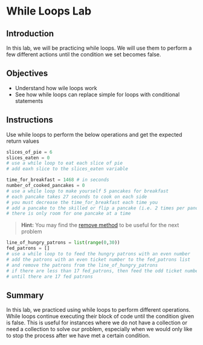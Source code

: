 
# While Loops Lab

## Introduction
In this lab, we will be practicing while loops. We will use them to perform a few different actions until the condition we set becomes false. 

## Objectives
* Understand how wile loops work
* See how while loops can replace simple for loops with conditional statements

## Instructions
Use while loops to perform the below operations and get the expected return values


```python
slices_of_pie = 6
slices_eaten = 0
# use a while loop to eat each slice of pie
# add eaxh slice to the slices_eaten variable
```


```python
time_for_breakfast = 1468 # in seconds
number_of_cooked_pancakes = 0
# use a while loop to make yourself 5 pancakes for breakfast
# each pancake takes 27 seconds to cook on each side
# you must decrease the time_for_breakfast each time you 
# add a pancake to the skilled or flip a pancake (i.e. 2 times per pancake)
# there is only room for one pancake at a time
```

> **Hint:** You may find the [remove method](https://www.programiz.com/python-programming/methods/list/remove) to be useful for the next problem


```python
line_of_hungry_patrons = list(range(0,30))
fed_patrons = []
# use a while loop to to feed the hungry patrons with an even number
# add the patrons with an even ticket number to the fed_patrons list
# and remove the patrons from the line_of_hungry_patrons
# if there are less than 17 fed_patrons, then feed the odd ticket number patrons
# until there are 17 fed patrons
```

## Summary

In this lab, we practiced using while loops to perform different operations. While loops continue executing their block of code until the condition given is false. This is useful for instances where we do not have a collection or need a collection to solve our problem, especially when we would only like to stop the process after we have met a certain condition.
